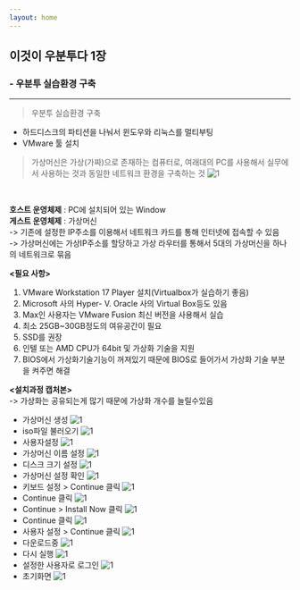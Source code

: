 ```yaml
---
layout: home
---
```


## 이것이 우분투다 1장 <br/>
### - 우분투 실습환경 구축 
<hr/>

> 우분투 실습환경 구축   

- 하드디스크의 파티션을 나눠서 윈도우와 리눅스를 멀티부팅
- VMware 툴 설치   <br/>

> 가상머신은 가상(가짜)으로 존재하는 컴퓨터로, 여래대의 PC를 사용해서 실무에서 사용하는 것과 동일한 네트워크 환경을 구축하는 것
![1](./images/가상머신5개.png)
<br/>

**호스트 운영체제** : PC에 설치되어 있는 Window    
**게스트 운영체제** : 가상머신   
-> 기존에 설정한 IP주소를 이용해서 네트워크 카드를 통해 인터넷에 접속할 수 있음   
-> 가상머신에는 가상IP주소를 할당하고 가상 라우터를 통해서 5대의 가상머신을 하나의 네트워크로 묶음   

**<필요 사항>**
1. VMware Workstation 17 Player 설치(Virtualbox가 실습하기 좋음)
2. Microsoft 사의 Hyper- V. Oracle 사의 Virtual 
Box등도 있음 
3. Max인 사용자는 VMware Fusion 최신 버전을 사용해서 실습   
4. 최소 25GB~30GB정도의 여유공간이 필요
5. SSD를 권장 
6. 인텔 또는 AMD CPU가 64bit 및 가상화 기술을 지원
7. BIOS에서 가상화기술기능이 꺼져있기 때문에 BIOS로 들어가서 가상화 기술 부분을 켜주면 해결   

**<설치과정 캡처본>**   
-> 가상화는 공유되는게 많기 때문에 가상화 개수를 늘릴수있음
- 가상머신 생성
![1](./images/1.png)
- iso파일 불러오기
![1](./images/2.png)
- 사용자설정
![1](./images/3.png)
- 가상머신 이름 설정
![1](./images/5.png)
- 디스크 크기 설정
![1](./images/6.png)
- 가상머신 설정 확인
![1](./images/7.png)
- 키보드 설정 > Continue 클릭
![1](./images/8.png)
- Continue 클릭
![1](./images/9.png)
- Continue > Install Now 클릭
![1](./images/10.png)
- Continue 클릭
![1](./images/11.png)
- 사용자 설정 > Continue 클릭
![1](./images/12.png)
- 다운로드중
![1](./images/13.png)
- 다시 실행
![1](./images/14.png)
- 설정한 사용자로 로그인
![1](./images/15.png)
- 초기화면
![1](./images/16.png)
